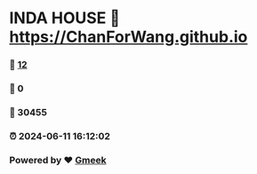 # INDA HOUSE :link: https://ChanForWang.github.io 
### :page_facing_up: [12](https://ChanForWang.github.io/tag.html) 
### :speech_balloon: 0 
### :hibiscus: 30455 
### :alarm_clock: 2024-06-11 16:12:02 
### Powered by :heart: [Gmeek](https://github.com/Meekdai/Gmeek)
